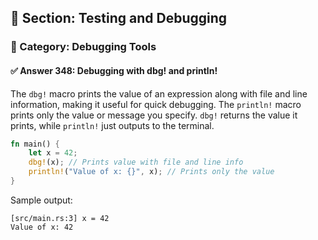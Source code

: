 ## 📘 Section: Testing and Debugging
### 🔹 Category: Debugging Tools
#### ✅ Answer 348: Debugging with dbg! and println!

The `dbg!` macro prints the value of an expression along with file and line information, making it useful for quick debugging. The `println!` macro prints only the value or message you specify. `dbg!` returns the value it prints, while `println!` just outputs to the terminal.

```rust
fn main() {
    let x = 42;
    dbg!(x); // Prints value with file and line info
    println!("Value of x: {}", x); // Prints only the value
}
```

Sample output:

```
[src/main.rs:3] x = 42
Value of x: 42
```
